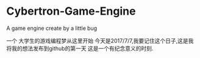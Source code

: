 # Cybertron-Game-Engine
A  game engine create by a little  bug

一个 大学生的游戏编程梦从这里开始
今天是2017/7/7,我要记住这个日子,这是我将我的想法发布到github的第一天
这是一个有纪念意义的时刻.
